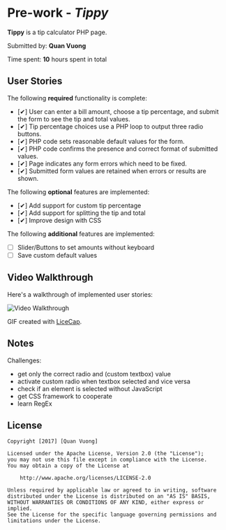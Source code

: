 # Pre-work - *Tippy*

**Tippy** is a tip calculator PHP page.

Submitted by: **Quan Vuong**

Time spent: **10** hours spent in total

## User Stories

The following **required** functionality is complete:
* [&#10004;] User can enter a bill amount, choose a tip percentage, and submit the form to see the tip and total values.
* [&#10004;] Tip percentage choices use a PHP loop to output three radio buttons.
* [&#10004;] PHP code sets reasonable default values for the form.
* [&#10004;] PHP code confirms the presence and correct format of submitted values.
* [&#10004;] Page indicates any form errors which need to be fixed.
* [&#10004;] Submitted form values are retained when errors or results are shown.

The following **optional** features are implemented:
* [&#10004;] Add support for custom tip percentage
* [&#10004;] Add support for splitting the tip and total
* [&#10004;] Improve design with CSS

The following **additional** features are implemented:

* [ ] Slider/Buttons to set amounts without keyboard
* [ ] Save custom default values

## Video Walkthrough

Here's a walkthrough of implemented user stories:

<img src='http://i.imgur.com/ExDjwCC.gif' title='Video Walkthrough' width='' alt='Video Walkthrough' />

GIF created with [LiceCap](http://www.cockos.com/licecap/).

## Notes

Challenges:

* get only the correct radio and (custom textbox) value
* activate custom radio when textbox selected and vice versa 
* check if an element is selected without JavaScript
* get CSS framework to cooperate
* learn RegEx

## License

    Copyright [2017] [Quan Vuong]

    Licensed under the Apache License, Version 2.0 (the "License");
    you may not use this file except in compliance with the License.
    You may obtain a copy of the License at

        http://www.apache.org/licenses/LICENSE-2.0

    Unless required by applicable law or agreed to in writing, software
    distributed under the License is distributed on an "AS IS" BASIS,
    WITHOUT WARRANTIES OR CONDITIONS OF ANY KIND, either express or implied.
    See the License for the specific language governing permissions and
    limitations under the License.